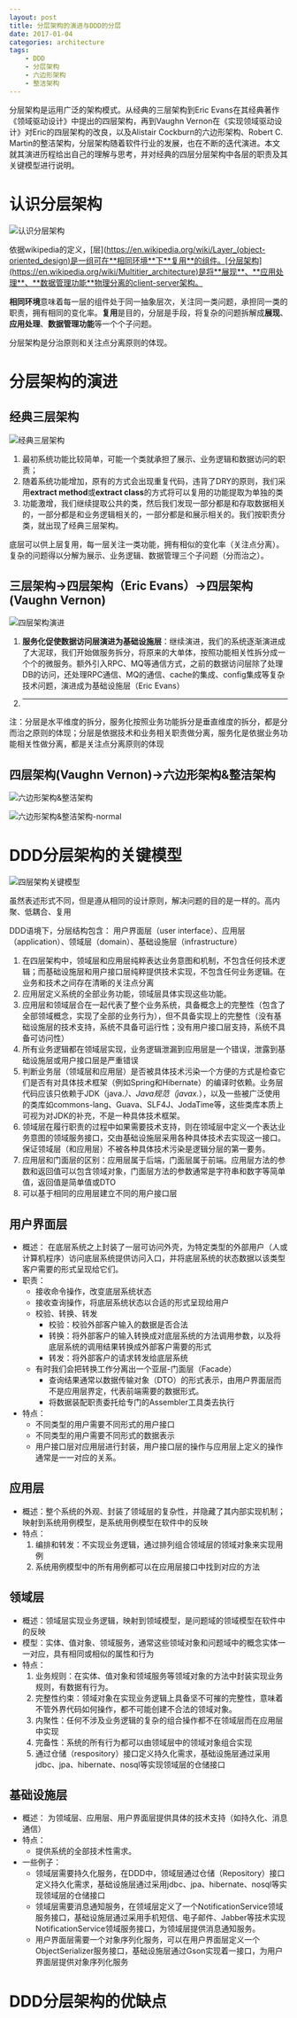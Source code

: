 ```yaml
---
layout: post
title: 分层架构的演进与DDD的分层
date: 2017-01-04
categories: architecture
tags:
    - DDD
    - 分层架构
    - 六边形架构
    - 整洁架构
---
```


分层架构是运用广泛的架构模式。从经典的三层架构到Eric Evans在其经典著作《领域驱动设计》中提出的四层架构，再到Vaughn Vernon在《实现领域驱动设计》对Eric的四层架构的改良，以及Alistair Cockburn的六边形架构、Robert C. Martin的整洁架构，分层架构随着软件行业的发展，也在不断的迭代演进。本文就其演进历程给出自己的理解与思考，并对经典的四层分层架构中各层的职责及其关键模型进行说明。

<!-- more -->

# 认识分层架构

![认识分层架构](/images/认识分层架构.jpg)

依据wikipedia的定义，[层](https://en.wikipedia.org/wiki/Layer_(object-oriented_design)是一组可在**相同环境**下**复用**的组件。[分层架构](https://en.wikipedia.org/wiki/Multitier_architecture)是将**展现**、**应用处理**、**数据管理功能**物理分离的client-server架构。

**相同环境**意味着每一层的组件处于同一抽象层次，关注同一类问题，承担同一类的职责，拥有相同的变化率。**复用**是目的，分层是手段，将复杂的问题拆解成**展现**、**应用处理**、**数据管理功能**等一个个子问题。

分层架构是分治原则和关注点分离原则的体现。

# 分层架构的演进

## 经典三层架构

![经典三层架构](/images/三层架构.jpg)

1. 最初系统功能比较简单，可能一个类就承担了展示、业务逻辑和数据访问的职责；
2. 随着系统功能增加，原有的方式会出现重复代码，违背了DRY的原则，我们采用**extract method**或**extract class**的方式将可以复用的功能提取为单独的类
3. 功能激增，我们继续提取公共的类，然后我们发现一部分都是和存取数据相关的，一部分都是和业务逻辑相关的，一部分都是和展示相关的。我们按职责分类，就出现了经典三层架构。

底层可以供上层复用，每一层关注一类功能，拥有相似的变化率（关注点分离）。复杂的问题得以分解为展示、业务逻辑、数据管理三个子问题（分而治之）。

## 三层架构->四层架构（Eric Evans）->四层架构(Vaughn Vernon)

![四层架构演进](/images/四层架构.jpg)

1. **服务化促使数据访问层演进为基础设施层**：继续演进，我们的系统逐渐演进成了大泥球，我们开始做服务拆分，将原来的大单体，按照功能相关性拆分成一个个的微服务。额外引入RPC、MQ等通信方式，之前的数据访问层除了处理DB的访问，还处理RPC通信、MQ的通信、cache的集成、config集成等复杂技术问题，演进成为基础设施层（Eric Evans）

2. ****

注：分层是水平维度的拆分，服务化按照业务功能拆分是垂直维度的拆分，都是分而治之原则的体现；分层是依据技术和业务相关职责做分离，服务化是依据业务功能相关性做分离，都是关注点分离原则的体现

## 四层架构(Vaughn Vernon)->六边形架构&整洁架构

![六边形架构&整洁架构](/images/六边形架构.jpg)

![六边形架构&整洁架构-normal](/images/六边形架构-normal.jpg)

# DDD分层架构的关键模型

![四层架构关键模型](/images/四层架构关键模型.jpg)

虽然表述形式不同，但是遵从相同的设计原则，解决问题的目的是一样的。高内聚、低耦合、复用

DDD语境下，分层结构包含： 用户界面层（user interface）、应用层（application）、领域层（domain）、基础设施层（infrastructure）

1. 在四层架构中，领域层和应用层纯粹表达业务意图和机制，不包含任何技术逻辑；而基础设施层和用户接口层纯粹提供技术实现，不包含任何业务逻辑。在业务和技术之间存在清晰的关注点分离
2. 应用层定义系统的全部业务功能，领域层具体实现这些功能。
3. 应用层和领域层合在一起代表了整个业务系统，具备概念上的完整性（包含了全部领域概念，实现了全部的业务行为），但不具备实现上的完整性（没有基础设施层的技术支持，系统不具备可运行性；没有用户接口层支持，系统不具备可访问性）
4. 所有业务逻辑都在领域层实现，业务逻辑泄漏到应用层是一个错误，泄露到基础设施层或用户接口层是严重错误
5. 判断业务层（领域层和应用层）是否被具体技术污染一个方便的方式是检查它们是否有对具体技术框架（例如Spring和Hibernate）的编译时依赖。业务层代码应该只依赖于JDK（java.*）、Java规范（javax.*），以及一些被广泛使用的类库如commons-lang、Guava、SLF4J、JodaTime等，这些类库本质上可视为对JDK的补充，不是一种具体技术框架。
6. 领域层在履行职责的过程中如果需要技术支持，则在领域层中定义一个表达业务意图的领域服务接口，交由基础设施层采用各种具体技术去实现这一接口。保证领域层（和应用层）不被各种具体技术污染是逻辑分层的第一要务。
7. 应用层和门面层的区别：应用层属于后端，门面层属于前端。应用层方法的参数和返回值可以包含领域对象，门面层方法的参数通常是字符串和数字等简单值，返回值是简单值或DTO
8. 可以基于相同的应用层建立不同的用户接口层

## 用户界面层

* 概述： 在底层系统之上封装了一层可访问外壳，为特定类型的外部用户（人或计算机程序）访问底层系统提供访问入口，并将底层系统的状态数据以该类型客户需要的形式呈现给它们。
* 职责：
    * 接收命令操作，改变底层系统状态
    * 接收查询操作，将底层系统状态以合适的形式呈现给用户
    * 校验、转换、转发
        * 校验：校验外部客户输入的数据是否合法
        * 转换：将外部客户的输入转换成对底层系统的方法调用参数，以及将底层系统的调用结果转换成外部客户需要的形式
        * 转发：将外部客户的请求转发给底层系统
    * 有时我们会把转换工作分离出一个亚层-门面层（Facade）
        * 查询结果通常以数据传输对象（DTO）的形式表示，由用户界面层而不是应用层界定，代表前端需要的数据形式。
        * 将数据装配职责委托给专门的Assembler工具类去执行
* 特点：
    * 不同类型的用户需要不同形式的用户接口
    * 不同类型的用户需要不同形式的数据表示
    * 用户接口层对应用层进行封装，用户接口层的操作与应用层上定义的操作通常是一一对应的关系。

## 应用层

* 概述：整个系统的外观、封装了领域层的复杂性，并隐藏了其内部实现机制；映射到系统用例模型，是系统用例模型在软件中的反映
* 特点：
    1. 编排和转发：不实现业务逻辑，通过排列组合领域层的领域对象来实现用例
    2. 系统用例模型中的所有用例都可以在应用层接口中找到对应的方法

## 领域层

* 概述：领域层实现业务逻辑，映射到领域模型，是问题域的领域模型在软件中的反映
* 模型：实体、值对象、领域服务，通常这些领域对象和问题域中的概念实体一一对应，具有相同或相似的属性和行为
* 特点：
    1. 业务规则：在实体、值对象和领域服务等领域对象的方法中封装实现业务规则，有数据有行为。
    2. 完整性约束：领域对象在实现业务逻辑上具备坚不可摧的完整性，意味着不管外界代码如何操作，都不可能创建不合法的领域对象。
    3. 内聚性：任何不涉及业务逻辑的复杂的组合操作都不在领域层而在应用层中实现
    4. 完备性：系统的所有行为都可以由领域层中的领域对象组合实现
    5. 通过仓储（respository）接口定义持久化需求，基础设施层通过采用jdbc、jpa、hibernate、nosql等实现领域层的仓储接口

## 基础设施层

* 概述： 为领域层、应用层、用户界面层提供具体的技术支持（如持久化、消息通信）
* 特点：
    * 提供系统的全部技术性需求。
* 一些例子：
    * 领域层需要持久化服务，在DDD中，领域层通过仓储（Repository）接口定义持久化需求，基础设施层通过采用jdbc、jpa、hibernate、nosql等实现领域层的仓储接口
    * 领域层需要消息通知服务，在领域层定义了一个NotificationService领域服务接口，基础设施层通过采用手机短信、电子邮件、Jabber等技术实现NotificationService领域服务接口，为领域层提供消息通知服务。
    * 用户界面层需要一个对象序列化服务，可以在用户界面层定义一个ObjectSerializer服务接口，基础设施层通过Gson实现着一接口，为用户界面层提供对象序列化服务


# DDD分层架构的优缺点
